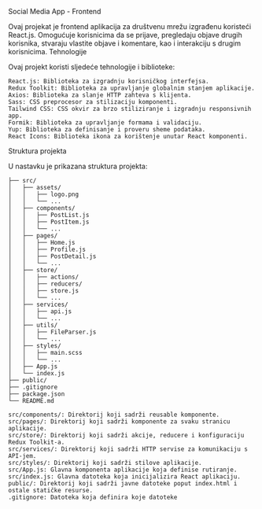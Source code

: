 Social Media App - Frontend

Ovaj projekat je frontend aplikacija za društvenu mrežu izgrađenu koristeći 
React.js. Omogućuje korisnicima da se prijave, pregledaju objave drugih korisnika, stvaraju vlastite objave i komentare, kao i interakciju s drugim korisnicima.
Tehnologije

Ovaj projekt koristi sljedeće tehnologije i biblioteke:

    React.js: Biblioteka za izgradnju korisničkog interfejsa.
    Redux Toolkit: Biblioteka za upravljanje globalnim stanjem aplikacije.
    Axios: Biblioteka za slanje HTTP zahteva s klijenta.
    Sass: CSS preprocesor za stilizaciju komponenti.
    Tailwind CSS: CSS okvir za brzo stiliziranje i izgradnju responsivnih app.
    Formik: Biblioteka za upravljanje formama i validaciju.
    Yup: Biblioteka za definisanje i proveru sheme podataka.
    React Icons: Biblioteka ikona za korištenje unutar React komponenti.

Struktura projekta

U nastavku je prikazana struktura projekta:

```
├── src/
│   ├── assets/
│   │   ├── logo.png
│   │   └── ...
│   ├── components/
│   │   ├── PostList.js
│   │   ├── PostItem.js
│   │   └── ...
│   ├── pages/
│   │   ├── Home.js
│   │   ├── Profile.js
│   │   ├── PostDetail.js
│   │   └── ...
│   ├── store/
│   │   ├── actions/
│   │   ├── reducers/
│   │   ├── store.js
│   │   └── ...
│   ├── services/
│   │   ├── api.js
│   │   └── ...
│   ├── utils/
│   │   ├── FileParser.js
│   │   └── ...
│   ├── styles/
│   │   ├── main.scss
│   │   └── ...
│   ├── App.js
│   └── index.js
├── public/
├── .gitignore
├── package.json
└── README.md
```

    src/components/: Direktorij koji sadrži reusable komponente.
    src/pages/: Direktorij koji sadrži komponente za svaku stranicu aplikacije.
    src/store/: Direktorij koji sadrži akcije, reducere i konfiguraciju Redux Toolkit-a.
    src/services/: Direktorij koji sadrži HTTP servise za komunikaciju s API-jem.
    src/styles/: Direktorij koji sadrži stilove aplikacije.
    src/App.js: Glavna komponenta aplikacije koja definise rutiranje.
    src/index.js: Glavna datoteka koja inicijalizira React aplikaciju.
    public/: Direktorij koji sadrži javne datoteke poput index.html i ostale statičke resurse.
    .gitignore: Datoteka koja definira koje datoteke
